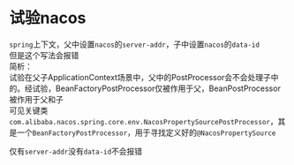 # 试验nacos

```spring```上下文，父中设置```nacos```的```server-addr```，子中设置```nacos```的```data-id```  
但是这个写法会报错  
简析：  
试验在父子ApplicationContext场景中，父中的PostProcessor会不会处理子中的。经试验，BeanFactoryPostProcessor仅被作用于父，BeanPostProcessor被作用于父和子  
可见关键类```com.alibaba.nacos.spring.core.env.NacosPropertySourcePostProcessor```，其是一个```BeanFactoryPostProcessor```，用于寻找定义好的```@NacosPropertySource```
    
仅有```server-addr```没有```data-id```不会报错